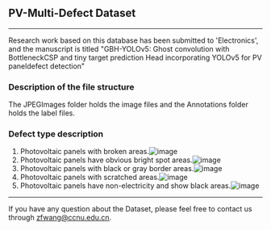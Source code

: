 ## PV-Multi-Defect Dataset
---
Research work based on this database has been submitted to 'Electronics', and the manuscript is titled "GBH-YOLOv5: Ghost convolution with BottleneckCSP and tiny target prediction Head incorporating YOLOv5 for PV paneldefect detection"

### Description of the file structure
The JPEGImages folder holds the image files and the Annotations folder holds the label files.
### Defect type description
1. Photovoltaic panels with broken areas.![image](https://github.com/houhou34/PV-Multi-Defect/blob/main/tf1.jpg)
2. Photovoltaic panels have obvious bright spot areas.![image](https://github.com/houhou34/PV-Multi-Defect/blob/main/tf2.jpg)
3. Photovoltaic panels with black or gray border areas.![image](https://github.com/houhou34/PV-Multi-Defect/blob/main/tf3.jpg)
4. Photovoltaic panels with scratched areas.![image](https://github.com/houhou34/PV-Multi-Defect/blob/main/tf4.jpg)
5. Photovoltaic panels have non-electricity and show black areas.![image](https://github.com/houhou34/PV-Multi-Defect/blob/main/tf5.jpg)
---
If you have any question about the Dataset, please feel free to contact us through zfwang@ccnu.edu.cn.
